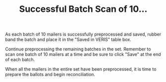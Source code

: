 ﻿---
layout: slide
title: "Successful Batch Scan of 10…"
---

As each batch of 10 mailers is successfully preprocessed and saved, rubber band the batch and place it in the "Saved in VERIS" table box.  

Continue preprocessing the remaining batches in the set.  Remember to scan one batch of 10 mailers at a time and be sure to click "Save" at the end of each batch.

When all the mailers in the entire set have been preprocessed, it is time to prepare the ballots and begin reconciliation.

